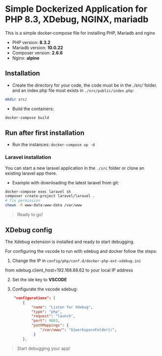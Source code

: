 # Simple Dockerized Application for PHP 8.3, XDebug, NGINX, mariadb

This is a simple docker-compose file for installing PHP, Mariadb and nginx 
- PHP version: **8.3.2**
- Mariadb version: **10.0.22**
- Composer version: **2.6.6**
- Nginx: **alpine**

## Installation

- Create the directory for your code, the code must be in the *./src/* folder. and an index.php file must exists in `./src/public/index.php`:

```bash
mkdir src/
```

- Build the containers:

```bash
docker-compose build
```

## Run after first installation

- Run the instances: `docker-compose up -d`


### Laravel installation

You can start a new laravel application in the `./src` folder or clone an existing laravel app there.

- Example with downloading the latest laravel from git: 

```bash
docker-compose exec laravel sh
composer create-project laravel/laravel .
# fix permission
chown -R www-data:www-data /var/www
```

> Ready to go!

## XDebug config

The Xdebug extension is installed and ready to start debugging.

For configuring the vscode to run with xdebug and docker follow the steps:

1. Change the IP in `config/php/conf.d/docker-php-ext-xdebug.ini` 

from xdebug.client_host=192.168.88.62 to your local IP address

2. Set the ide key to **VSCODE**

3. Configurate the vscode xdebug:

```json
    "configurations": [
        {
            "name": "Listen for Xdebug",
            "type": "php",
            "request": "launch",
            "port": 9003,
            "pathMappings": {
                "/var/www/": "${workspaceFolder}/",
             }
        },
```
> Start debugging your app!
